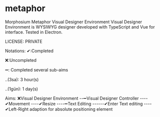 
# metaphor

Morphosium Metaphor Visual Designer Environment
Visual Designer Environment is WYSIWYG designer developed with TypeScript and Vue for interface. Tested in Electron.

LICENSE: PRIVATE


Notations:
✔:Completed 

❌:Uncompleted 

➖: Completed several sub-aims 

..(3sa): 3 hour(s)

..(1gün): 1 day(s)

Aims:
    ❌Visual Designer Environment
    --➖Visual Designer Controller
    ----✔Movement
    ----✔Resize
    ----➖Text Editing
    ------✔Enter Text editing
    ----✔Left-Right adaption for absolute positioning element

